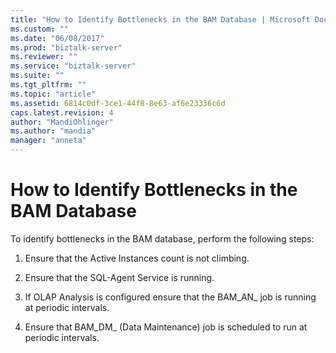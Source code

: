 ```yaml
---
title: "How to Identify Bottlenecks in the BAM Database | Microsoft Docs"
ms.custom: ""
ms.date: "06/08/2017"
ms.prod: "biztalk-server"
ms.reviewer: ""
ms.service: "biztalk-server"
ms.suite: ""
ms.tgt_pltfrm: ""
ms.topic: "article"
ms.assetid: 6814c0df-3ce1-44f8-8e63-af6e23336c6d
caps.latest.revision: 4
author: "MandiOhlinger"
ms.author: "mandia"
manager: "anneta"
---
```

# How to Identify Bottlenecks in the BAM Database
To identify bottlenecks in the BAM database, perform the following steps:  
  
1.  Ensure that the Active Instances count is not climbing.  
  
2.  Ensure that the SQL-Agent Service is running.  
  
3.  If OLAP Analysis is configured ensure that the BAM_AN_ job is running at periodic intervals.  
  
4.  Ensure that BAM_DM_ (Data Maintenance) job is scheduled to run at periodic intervals.